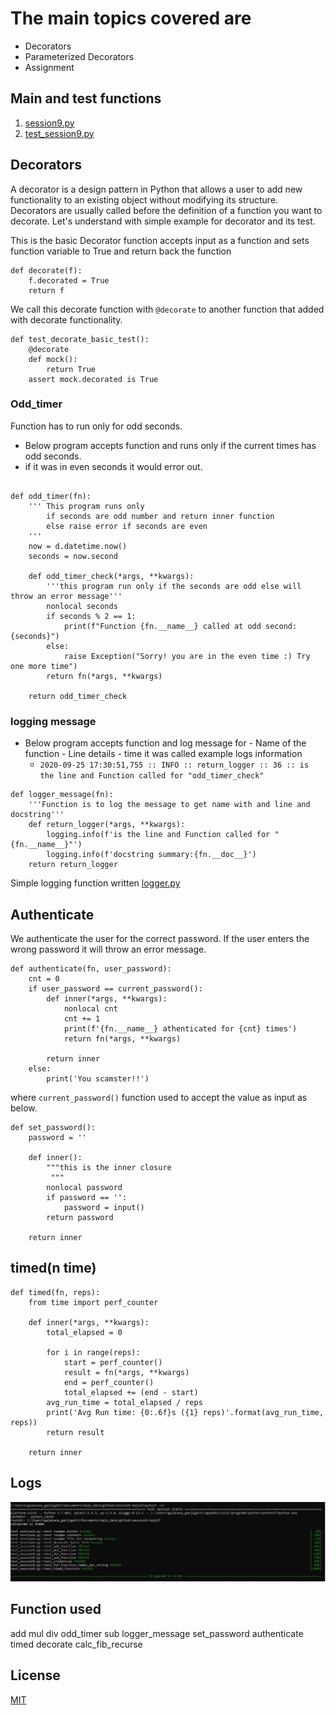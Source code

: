 # The main topics covered are 

 *  Decorators
 *  Parameterized Decorators
 *  Assignment

## Main and test functions

   1. [session9.py](https://github.com/Gaju27/session9/blob/master/session9.py)
   2. [test_session9.py](https://github.com/Gaju27/session9/blob/master/test_session9.py)

## Decorators
    
A decorator is a design pattern in Python that allows a user to add new functionality to an existing object without modifying its structure. Decorators are usually called before the definition of a function you want to decorate.  Let's understand with simple example for decorator and its test.

This is the basic Decorator function accepts input as a function and sets function variable to True and return back the function
``` 
def decorate(f):
    f.decorated = True
    return f
```
We call this decorate function with `@decorate` to another function that added with decorate functionality.


```
def test_decorate_basic_test():
    @decorate
    def mock():
        return True
    assert mock.decorated is True
```

### Odd_timer
Function has to run only for odd seconds.



 - Below program accepts function and runs only if the current times has odd seconds. 
  - if it was in even seconds it would error out.

```

def odd_timer(fn):
    ''' This program runs only
        if seconds are odd number and return inner function
        else raise error if seconds are even
    '''
    now = d.datetime.now()
    seconds = now.second

    def odd_timer_check(*args, **kwargs):
        '''this program run only if the seconds are odd else will throw an error message'''
        nonlocal seconds
        if seconds % 2 == 1:
            print(f"Function {fn.__name__} called at odd second: {seconds}")
        else:
            raise Exception("Sorry! you are in the even time :) Try one more time")
        return fn(*args, **kwargs)

    return odd_timer_check

```

### logging message

- Below program accepts function and log message for 
        - Name of the function
        - Line details
        - time it was called
    example logs information
    * `2020-09-25 17:30:51,755 :: INFO :: return_logger :: 36 :: is the line and Function called for "odd_timer_check"`

```
def logger_message(fn):
    '''Function is to log the message to get name with and line and docstring'''
    def return_logger(*args, **kwargs):
        logging.info(f'is the line and Function called for "{fn.__name__}"')
        logging.info(f'docstring summary:{fn.__doc__}')
    return return_logger

```
Simple logging function written [logger.py](https://github.com/Gaju27/session9/blob/master/logger.py)

## Authenticate
We authenticate the user for the correct password. If the user enters the wrong password it will throw an error message.
```
def authenticate(fn, user_password):
    cnt = 0
    if user_password == current_password():
        def inner(*args, **kwargs):
            nonlocal cnt
            cnt += 1
            print(f'{fn.__name__} athenticated for {cnt} times')
            return fn(*args, **kwargs)

        return inner
    else:
        print('You scamster!!')
```
where `current_password()` function used to accept the value as input as below.

```
def set_password():
    password = ''

    def inner():
        """this is the inner closure
         """
        nonlocal password
        if password == '':
            password = input()
        return password

    return inner
```

## timed(n time)
```
def timed(fn, reps):
    from time import perf_counter

    def inner(*args, **kwargs):
        total_elapsed = 0

        for i in range(reps):
            start = perf_counter()
            result = fn(*args, **kwargs)
            end = perf_counter()
            total_elapsed += (end - start)
        avg_run_time = total_elapsed / reps
        print('Avg Run time: {0:.6f}s ({1} reps)'.format(avg_run_time, reps))
        return result

    return inner
```
## Logs
![Logs](https://github.com/Gaju27/session9/blob/master/logs.JPG)

## Function used

   add
   mul
   div
   odd_timer
   sub
   logger_message
   set_password
   authenticate
   timed
   decorate
   calc_fib_recurse

## License
[MIT](https://choosealicense.com/licenses/mit/)
